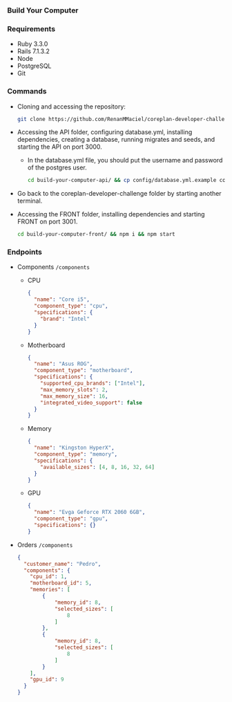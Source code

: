 ### Build Your Computer

### Requirements
  - Ruby 3.3.0
  - Rails 7.1.3.2
  - Node
  - PostgreSQL
  - Git

### Commands
  - Cloning and accessing the repository:
    ```bash
    git clone https://github.com/RenanMMaciel/coreplan-developer-challenge.git && cd coreplan-developer-challenge
    ```

  - Accessing the API folder, configuring database.yml, installing dependencies, creating a database, running migrates and seeds, and starting the API on port 3000.
    - In the database.yml file, you should put the username and password of the postgres user.
      ```bash
      cd build-your-computer-api/ && cp config/database.yml.example config/database.yml && bundle install && rails db:create && rails db:migrate && rails db:seed && rails s
      ```

  - Go back to the coreplan-developer-challenge folder by starting another terminal.

  - Accessing the FRONT folder, installing dependencies and starting FRONT on port 3001.
    ```bash
    cd build-your-computer-front/ && npm i && npm start
    ```

### Endpoints
  - Components `/components`
    - CPU
      ```json
      {
        "name": "Core i5",
        "component_type": "cpu",
        "specifications": {
          "brand": "Intel"
        }
      }
      ```

    - Motherboard
      ```json
      {
        "name": "Asus ROG",
        "component_type": "motherboard",
        "specifications": {
          "supported_cpu_brands": ["Intel"],
          "max_memory_slots": 2,
          "max_memory_size": 16,
          "integrated_video_support": false
        }
      }
      ```

    - Memory
      ```json
      {
        "name": "Kingston HyperX",
        "component_type": "memory",
        "specifications": {
          "available_sizes": [4, 8, 16, 32, 64]
        }
      }
      ```

    - GPU
      ```json
      {
        "name": "Evga Geforce RTX 2060 6GB",
        "component_type": "gpu",
        "specifications": {}
      }
      ```

  - Orders `/components`
    ```json
    {
      "customer_name": "Pedro",
      "components": {
        "cpu_id": 1,
        "motherboard_id": 5,
        "memories": [
            {
                "memory_id": 8,
                "selected_sizes": [
                    8
                ]
            },
            {
                "memory_id": 8,
                "selected_sizes": [
                    8
                ]
            }
        ],
        "gpu_id": 9
      }
    }
    ```

